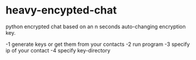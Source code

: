 heavy-encypted-chat
===================

python encrypted chat based on an n seconds auto-changing encryption key. 

-1 generate keys or get them from your contacts
-2 run program
-3 specify ip of your contact
-4 specify key-directory
